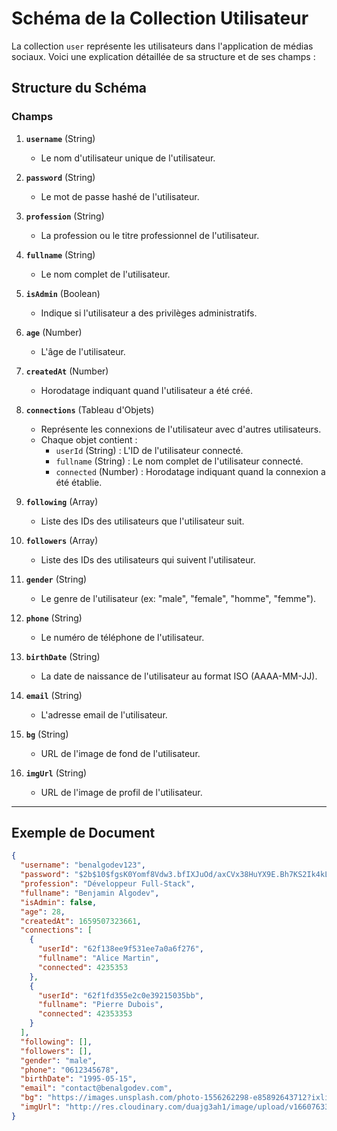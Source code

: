 # Schéma de la Collection Utilisateur

La collection `user` représente les utilisateurs dans l'application de médias sociaux. Voici une explication détaillée de sa structure et de ses champs :

## Structure du Schéma

### Champs

1. **`username`** (String)
   - Le nom d'utilisateur unique de l'utilisateur.

2. **`password`** (String)
   - Le mot de passe hashé de l'utilisateur.

3. **`profession`** (String)
   - La profession ou le titre professionnel de l'utilisateur.

4. **`fullname`** (String)
   - Le nom complet de l'utilisateur.

5. **`isAdmin`** (Boolean)
   - Indique si l'utilisateur a des privilèges administratifs.

6. **`age`** (Number)
   - L'âge de l'utilisateur.

7. **`createdAt`** (Number)
   - Horodatage indiquant quand l'utilisateur a été créé.

8. **`connections`** (Tableau d'Objets)
   - Représente les connexions de l'utilisateur avec d'autres utilisateurs.
   - Chaque objet contient :
     - `userId` (String) : L'ID de l'utilisateur connecté.
     - `fullname` (String) : Le nom complet de l'utilisateur connecté.
     - `connected` (Number) : Horodatage indiquant quand la connexion a été établie.

9. **`following`** (Array)
   - Liste des IDs des utilisateurs que l'utilisateur suit.

10. **`followers`** (Array)
    - Liste des IDs des utilisateurs qui suivent l'utilisateur.

11. **`gender`** (String)
    - Le genre de l'utilisateur (ex: "male", "female", "homme", "femme").

12. **`phone`** (String)
    - Le numéro de téléphone de l'utilisateur.

13. **`birthDate`** (String)
    - La date de naissance de l'utilisateur au format ISO (AAAA-MM-JJ).

14. **`email`** (String)
    - L'adresse email de l'utilisateur.

15. **`bg`** (String)
    - URL de l'image de fond de l'utilisateur.

16. **`imgUrl`** (String)
    - URL de l'image de profil de l'utilisateur.

---

## Exemple de Document

```json
{
  "username": "benalgodev123",
  "password": "$2b$10$fgsK0Yomf8Vdw3.bfIXJuOd/axCVx38HuYX9E.Bh7KS2Ik4kLd2zu",
  "profession": "Développeur Full-Stack",
  "fullname": "Benjamin Algodev",
  "isAdmin": false,
  "age": 28,
  "createdAt": 1659507323661,
  "connections": [
    {
      "userId": "62f138ee9f531ee7a0a6f276",
      "fullname": "Alice Martin",
      "connected": 4235353
    },
    {
      "userId": "62f1fd355e2c0e39215035bb",
      "fullname": "Pierre Dubois",
      "connected": 42353353
    }
  ],
  "following": [],
  "followers": [],
  "gender": "male",
  "phone": "0612345678",
  "birthDate": "1995-05-15",
  "email": "contact@benalgodev.com",
  "bg": "https://images.unsplash.com/photo-1556262298-e85892643712?ixlib=rb-1.2.1&ixid=MnwxMjA3fDB8MHxwaG90by1wYWdlfHx8fGVufDB8fHx8&auto=format&fit=crop&w=387&q=80",
  "imgUrl": "http://res.cloudinary.com/duajg3ah1/image/upload/v1660763357/benalgodev_profile.jpg"
}
```
